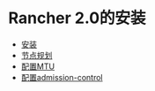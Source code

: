 # Rancher 2.0的安装

* [安装](install.md)
* [节点规划](node-plan.md)
* [配置MTU](change-mtu.md)
* [配置admission-control](admission-control.md)
